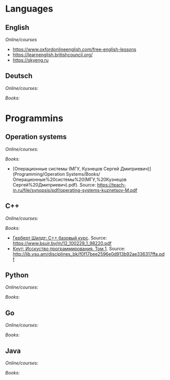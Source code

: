# Languages
## English
*Online/courses*
- https://www.oxfordonlineenglish.com/free-english-lessons
- https://learnenglish.britishcouncil.org/
- https://skyeng.ru

## Deutsch
*Online/courses:*

*Books:*


# Programmins
## Operation systems
*Online/courses:*

*Books:*
- [Операционные системы (МГУ, Кузнецов Сергей Дмитриевич)](Programming/Operation Systems/Books/Операционные%20системы%20(МГУ,%20Кузнецов Сергей%20Дмитриевич).pdf). Source: https://teach-in.ru/file/synopsis/pdf/operating-systems-kuznetsov-M.pdf

## C++ 
*Online/courses:*

*Books:*
- [Герберт Шилдт: С++ базовый курс](Programming/C++/Books/12_100229_1_98220.pdf). Source: https://www.bsuir.by/m/12_100229_1_98220.pdf
- [Кнут: Исскуство программирования. Том 1](Programming/C++/Books/%D0%9A%D0%BD%D1%83%D1%82%20-%20%D0%98%D1%81%D1%81%D0%BA%D1%83%D1%81%D1%82%D0%B2%D0%BE%20%D0%BF%D1%80%D0%BE%D0%B3%D1%80%D0%B0%D0%BC%D0%BC%D0%B8%D1%80%D0%BE%D0%B2%D0%B0%D0%BD%D0%B8%D1%8F.%20%D0%A2%D0%BE%D0%BC%201.pdf). Source: http://lib.ysu.am/disciplines_bk/f0f17bee2596e0d913b92ae336317ffa.pdf

## Python
*Online/courses:*

*Books:*

## Go
*Online/courses:*

*Books:*

## Java
*Online/courses:*

*Books:*
